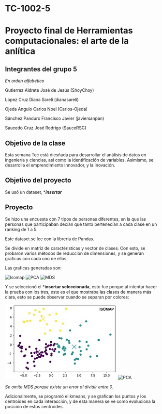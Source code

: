 # TC-1002-5

# Proyecto final de Herramientas computacionales: el arte de la anlítica

## Integrantes del grupo 5
*En orden alfabético*

Gutierrez Aldrete José de Jesús (ShoyChoy)

López Cruz Diana Sareli (dianasareli)

Ojeda Angulo Carlos Noel (Carlos-Ojeda)

Sánchez Panduro Francisco Javier (javiersanpan)

Saucedo Cruz José Rodrigo (SauceRSC)

## Objetivo de la clase

Esta semana Tec está diesñada para desarrollar el análisis de datos en ingeniería y ciencias, así como la identificación de variables. 
Asimismo, se desarrolla el emprendimiento innovador, y la inovación. 

## Objetivo del proyecto

Se usó un dataset, ****insertar***

## Proyecto

Se hizo una encuesta con 7 tipos de personas diferentes, en la que las personas que participaban decían que tanto pertenecían a cada clase en un ranking de 1 a 5. 

Este dataset se lee con la librería de Pandas. 

Se divide en matriz de caractéristicas y vector de clases. Con esto, se probaron varios métodos de reducción de dimensiones, y se generan graficas con cada uno de ellos. 

Las graficas generadas son: 


![Isomap](https://github.com/javiersanpan/TC-1002-5/blob/master/Imagenes/Isomap.jpeg)
![PCA](https://github.com/javiersanpan/TC-1002-5/blob/master/Imagenes/PCA.jpeg)
![MDS](https://github.com/javiersanpan/TC-1002-5/blob/master/Imagenes/MDS.jpeg)

Y se seleccionó el ***insertar seleccionada**, esto fue porque al intentar hacer la prueba con los tres, este es el que mostraba las clases de manera más clara, esto se puede observar cuando se separan por colores:

![ISOMAP](https://github.com/javiersanpan/TC-1002-5/blob/master/Imagenes/ISOMAP-C.png)
![PCA](https://github.com/javiersanpan/TC-1002-5/blob/master/Imagenes/PCA-C.jpeg)

*Se omite MDS porque existe un error al dividir entre 0.*


Adicionalmente, se programó el kmeans, y se grafican los puntos y los centroides en cada interacción, y de esta manera se ve como evoluciona la posición de estos centroides. 

